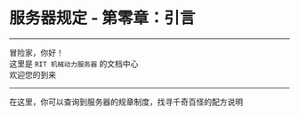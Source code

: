 <script setup>
import ColorfulText from "../../components/ColorfulText.vue"
</script>

# 服务器规定 - 第零章：引言

---

冒险家，你好！\
这里是 `RIT 机械动力服务器` 的文档中心 \
欢迎您的到来

---

在这里，你可以查询到服务器的规章制度，找寻千奇百怪的配方说明
